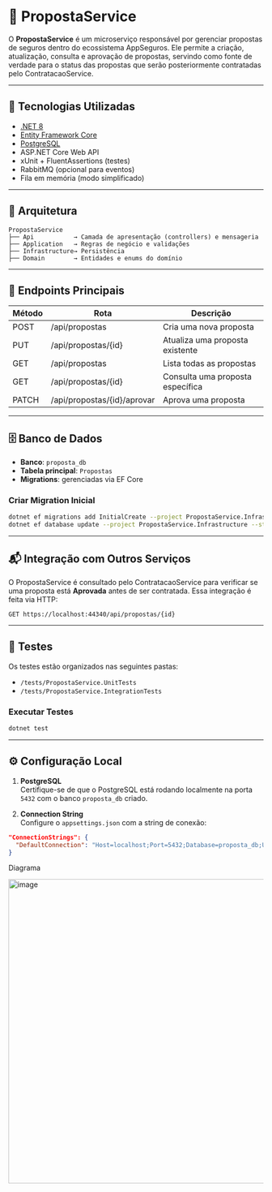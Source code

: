 
# 📄 PropostaService

O **PropostaService** é um microserviço responsável por gerenciar propostas de seguros dentro do ecossistema AppSeguros. Ele permite a criação, atualização, consulta e aprovação de propostas, servindo como fonte de verdade para o status das propostas que serão posteriormente contratadas pelo ContratacaoService.

---

## 🚀 Tecnologias Utilizadas

- [.NET 8](https://dotnet.microsoft.com/)
- [Entity Framework Core](https://learn.microsoft.com/ef/)
- [PostgreSQL](https://www.postgresql.org/)
- ASP.NET Core Web API
- xUnit + FluentAssertions (testes)
- RabbitMQ (opcional para eventos)
- Fila em memória (modo simplificado)

---

## 🧱 Arquitetura

```
PropostaService
├── Api           → Camada de apresentação (controllers) e mensageria
├── Application   → Regras de negócio e validações
├── Infrastructure→ Persistência 
├── Domain        → Entidades e enums do domínio
```

---

## 📡 Endpoints Principais

| Método | Rota               | Descrição                          |
|--------|--------------------|------------------------------------|
| POST   | /api/propostas     | Cria uma nova proposta             |
| PUT    | /api/propostas/{id}| Atualiza uma proposta existente    |
| GET    | /api/propostas     | Lista todas as propostas           |
| GET    | /api/propostas/{id}| Consulta uma proposta específica   |
| PATCH  | /api/propostas/{id}/aprovar | Aprova uma proposta         |

---

## 🗄️ Banco de Dados

- **Banco**: `proposta_db`
- **Tabela principal**: `Propostas`
- **Migrations**: gerenciadas via EF Core

### Criar Migration Inicial

```bash
dotnet ef migrations add InitialCreate --project PropostaService.Infrastructure --startup-project PropostaService.Api
dotnet ef database update --project PropostaService.Infrastructure --startup-project PropostaService.Api
```

---

## 📬 Integração com Outros Serviços

O PropostaService é consultado pelo ContratacaoService para verificar se uma proposta está **Aprovada** antes de ser contratada. Essa integração é feita via HTTP:

```http
GET https://localhost:44340/api/propostas/{id}
```

---

## 🧪 Testes

Os testes estão organizados nas seguintes pastas:

- `/tests/PropostaService.UnitTests`
- `/tests/PropostaService.IntegrationTests`

### Executar Testes

```bash
dotnet test
```

---

## ⚙️ Configuração Local

1. **PostgreSQL**  
   Certifique-se de que o PostgreSQL está rodando localmente na porta `5432` com o banco `proposta_db` criado.

2. **Connection String**  
   Configure o `appsettings.json` com a string de conexão:

```json
"ConnectionStrings": {
  "DefaultConnection": "Host=localhost;Port=5432;Database=proposta_db;Username=postgres;Password=postgres"
}
```

Diagrama

<img width="600" height="600" alt="image" src="https://github.com/user-attachments/assets/eb2019de-c0b9-4487-acf4-46c727a69033" />





